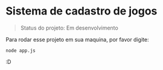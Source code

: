 # Sistema de cadastro de jogos

> Status do projeto: Em desenvolvimento

Para rodar esse projeto em sua maquina, por favor digite:

```
node app.js
```
:D